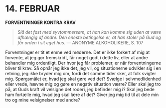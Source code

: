 # 14. FEBRUAR

**FORVENTNINGER KONTRA KRAV**

> *Slå det fast med syvtommersøm, at han kan komme sig uden at være afhængig af andre. Den eneste betingelse er, at han stoler på Gud og får orden i sit eget hus.*
> — ANONYME ALKOHOLIKERE, S. 107

Forventninger er tit et emne ved møderne. Det er ikke forkert af mig at forvente, at jeg gør fremskridt, får noget godt i dette liv, eller at andre behandler mig ordentligt. Der hvor jeg får problemer, er når forventningerne bliver til krav. Så opnår jeg ikke det, jeg vil, og situationerne udvikler sig i en retning, jeg ikke bryder mig om, fordi det somme tider sker, at folk svigter mig. Spørgsmålet er, hvad jeg skal gøre ved det? Svælge i selvmedlidenhed eller vrede, hævne mig og gøre en negativ situation værre? Eller skal jeg tro på, at Guds kraft vil velsigne det roderi, jeg befinder mig i? Skal jeg bede ham fortælle mig, hvad jeg skal lære af det? Giver jeg mig tid til at dele min tro og mine velsignelser med andre?
